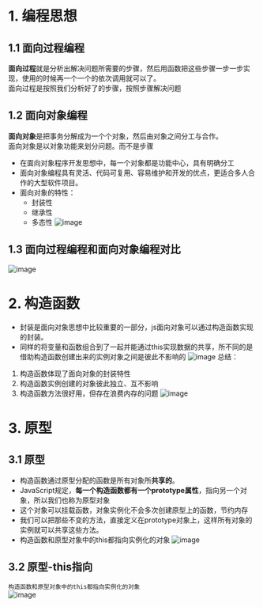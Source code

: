 # 1. 编程思想
## 1.1 面向过程编程
**面向过程**就是分析出解决问题所需要的步骤，然后用函数把这些步骤一步一步实现，使用的时候再一个一个的依次调用就可以了。  
面向过程是按照我们分析好了的步骤，按照步骤解决问题

## 1.2 面向对象编程
**面向对象**是把事务分解成为一个个对象，然后由对象之间分工与合作。  
面向对象是以对象功能来划分问题。而不是步骤
 - 在面向对象程序开发思想中，每一个对象都是功能中心，具有明确分工
 - 面向对象编程具有灵活、代码可复用、容易维护和开发的优点，更适合多人合作的大型软件项目。
 - 面向对象的特性：
    - 封装性
    - 继承性
    - 多态性
  ![image](https://github.com/Happy-jianghui/Frontend-Learning/assets/98568967/e8567556-9822-46a0-9781-8dde0ec3093c)

## 1.3 面向过程编程和面向对象编程对比
![image](https://github.com/Happy-jianghui/Frontend-Learning/assets/98568967/547f28da-3117-40ab-b619-bf04b298c4ff)

# 2. 构造函数
- 封装是面向对象思想中比较重要的一部分，js面向对象可以通过构造函数实现的封装。
- 同样的将变量和函数组合到了一起并能通过this实现数据的共享，所不同的是借助构造函数创建出来的实例对象之间是彼此不影响的
![image](https://github.com/Happy-jianghui/Frontend-Learning/assets/98568967/18f6142e-752c-46c4-9ba7-1b3f885eb99e)
总结：
 1. 构造函数体现了面向对象的封装特性
 2. 构造函数实例创建的对象彼此独立、互不影响
 3. 构造函数方法很好用，但存在浪费内存的问题
    ![image](https://github.com/Happy-jianghui/Frontend-Learning/assets/98568967/aaf8fff9-0be3-46a2-8b8e-9ee8689186f9)

# 3. 原型
## 3.1 原型
 - 构造函数通过原型分配的函数是所有对象所**共享的**。
 - JavaScript规定，**每一个构造函数都有一个prototype属性**，指向另一个对象，所以我们也称为原型对象
 - 这个对象可以挂载函数，对象实例化不会多次创建原型上的函数，节约内存
 - 我们可以把那些不变的方法，直接定义在prototype对象上，这样所有对象的实例就可以共享这些方法。
 - 构造函数和原型对象中的this都指向实例化的对象
![image](https://github.com/Happy-jianghui/Frontend-Learning/assets/98568967/299486f1-632a-4fb2-ad41-6f8e694f7a45)

## 3.2 原型-this指向
`构造函数和原型对象中的this都指向实例化的对象`  
![image](https://github.com/Happy-jianghui/Frontend-Learning/assets/98568967/74156499-ec6a-40fe-90cf-c24075df3f77)








































